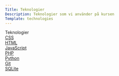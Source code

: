 ```yaml
---
Title: Teknologier
Description: Teknologier som vi använder på kursen
Template: technologies
---
```


<div class="teknik-box title">
Teknologier
</div>

<div class="teknik-box css">
    <a href = "%base_url%/technology/css">CSS</a>
</div>

<div class="teknik-box html">
    <a href = "%base_url%/technology/html">HTML</a>
</div>

<div class="teknik-box js">
    <a href = "%base_url%/technology/javascript">JavaScript</a>
</div>

<div class="teknik-box php">
    <a href = "%base_url%/technology/php">PHP</a>
</div>

<div class="teknik-box python">
    <a href = "%base_url%/technology/python">Python</a>
</div>

<div class="teknik-box git">
    <a href = "%base_url%/technology/git">Git</a>
</div>

<div class="teknik-box sqlite">
    <a href = "%base_url%/technology/sqlite">SQLite</a>
</div>
